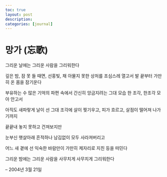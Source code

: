 ```yaml
---
toc: true
layout: post
description:
categories: [journal]
---
```

# 망가 (忘歌)

그리운 날에는
그리운 사람을 그리워한다

깊은 밤, 잠 못 들 때면,
선홍빛, 채 아물지 못한 상처를 조심스레 열고서
발 끝부터 가만히 온 몸을 잠기운다

부유하는 수 많은 기억의 파편 속에서
간신히 앙금지려는 그대 모습
한 조각, 한조각 모아 안고서

아직도 새파랗게 날이 선 그대 조각에
살이 찢기우고, 피가 흐르고, 살점이 떨어져 나가기까지

끝끝내 놓지 못하고 건져보지만

눈부신 햇살아래
흔적하나 남김없이
모두 사라져버리고

어느 새 곁에 선 익숙한 바람만이
가만히 제자리로 지친 등을 떠민다

그리운 밤에는
그리운 사람을 사무치게 사무치게 그리워한다

– 2004년 3월 21일